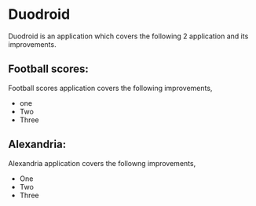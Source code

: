 # Duodroid
Duodroid is an application which covers the following 2 application and its improvements.

## Football scores:
Football scores application covers the following improvements,
* one
* Two
* Three

## Alexandria:
Alexandria application covers the followng improvements,
* One
* Two
* Three